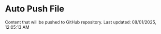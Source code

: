 # Auto Push File

Content that will be pushed to GitHub repository.
Last updated: 08/01/2025, 12:05:13 AM